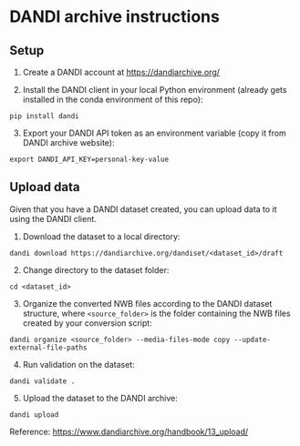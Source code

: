# DANDI archive instructions

## Setup

1. Create a DANDI account at https://dandiarchive.org/

2. Install the DANDI client in your local Python environment (already gets installed in the conda environment of this repo):
```
pip install dandi
```

3. Export your DANDI API token as an environment variable (copy it from DANDI archive website):
```
export DANDI_API_KEY=personal-key-value
```

## Upload data

Given that you have a DANDI dataset created, you can upload data to it using the DANDI client.

1. Download the dataset to a local directory:
```
dandi download https://dandiarchive.org/dandiset/<dataset_id>/draft
```

2. Change directory to the dataset folder:
```
cd <dataset_id>
```

3. Organize the converted NWB files according to the DANDI dataset structure, where `<source_folder>` is the folder containing the NWB files created by your conversion script:
```
dandi organize <source_folder> --media-files-mode copy --update-external-file-paths
```

4. Run validation on the dataset:
```
dandi validate .
```

5. Upload the dataset to the DANDI archive:
```
dandi upload
```


Reference: https://www.dandiarchive.org/handbook/13_upload/